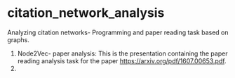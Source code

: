 # citation_network_analysis
Analyzing citation networks- Programming and paper reading task based on graphs. 

1) Node2Vec- paper analysis: This is the presentation containing the paper reading analysis task for the paper  https://arxiv.org/pdf/1607.00653.pdf.
2) 
   
